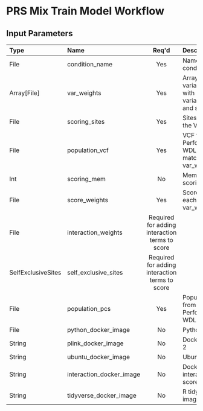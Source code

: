 # PRS Mix Train Model Workflow

## Input Parameters

| Type | Name | Req'd | Description | Default Value |
| :--- | :--- | :---: | :--- | :--- |
| File | condition_name | Yes | Name of condition/disease | |
| Array[File] | var_weights | Yes | Array of different PGS variant weight files, with 3 columns: variant ID, effect allele, and score | |
| File | scoring_sites | Yes | Sites to use in scoring the VCF | |
| File | population_vcf | Yes | VCF to score; from PerformPopulationPCA WDL; variant IDs much match those in var_weights | |
| Int | scoring_mem | No | Memory usage for scoring the input VCF | 8 |
| File | score_weights | Yes | Score weights for each PGS ID in var_weights | |
| File | interaction_weights | Required for adding interaction terms to score | | |
| SelfExclusiveSites | self_exclusive_sites | Required for adding interaction terms to score | | |
| File | population_pcs | Yes | Population PCs file from PerformPopulationPCA WDL | |
| File | python_docker_image | No | Python Docker image | "python:3.9.10" |
| String | plink_docker_image | No | Docker image for Plink 2 | us.gcr.io/broad-dsde-methods/plink2_docker@sha256:4455bf22ada6769ef00ed0509b278130ed98b6172c91de69b5bc2045a60de124 |
| String | ubuntu_docker_image | No | Ubuntu Docker image | "ubuntu:21.10" |
| String | interaction_docker_image | No | Docker image to add interaction terms to score | "us.gcr.io/broad-dsde-methods/imputation_interaction_python@sha256:40a8fb88fe287c3e3a11022ff63dae1ad5375f439066ae23fe089b2b61d3222e" |
| String | tidyverse_docker_image | No | R tidyverse Docker image | "rocker/tidyverse@sha256:0adaf2b74b0aa79dada2e829481fa63207d15cd73fc1d8afc37e36b03778f7e1" |
